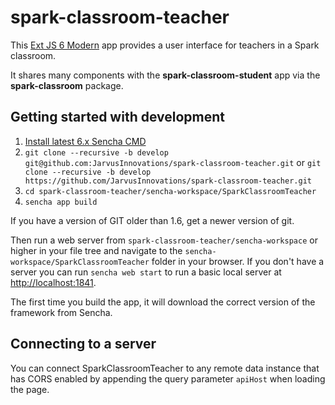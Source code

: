# spark-classroom-teacher

This [Ext JS 6 Modern](http://docs.sencha.com/extjs/6.0/) app provides a user interface for teachers in a Spark classroom.

It shares many components with the **spark-classroom-student** app via the **spark-classroom** package.

## Getting started with development
1. [Install latest 6.x Sencha CMD](https://www.sencha.com/products/extjs/cmd-download/)
2. `git clone --recursive -b develop git@github.com:JarvusInnovations/spark-classroom-teacher.git`
   or `git clone --recursive -b develop https://github.com/JarvusInnovations/spark-classroom-teacher.git`
3. `cd spark-classroom-teacher/sencha-workspace/SparkClassroomTeacher`
4. `sencha app build`

If you have a version of GIT older than 1.6, get a newer version of git.

Then run a web server from `spark-classroom-teacher/sencha-workspace` or higher in your file tree and navigate to the
`sencha-workspace/SparkClassroomTeacher` folder in your browser. If you don't have a server you can run `sencha web start`
to run a basic local server at [http://localhost:1841](http://localhost:1841).

The first time you build the app, it will download the correct version of the framework from Sencha.

## Connecting to a server
You can connect SparkClassroomTeacher to any remote data instance that has CORS enabled by appending the query
parameter `apiHost` when loading the page.
